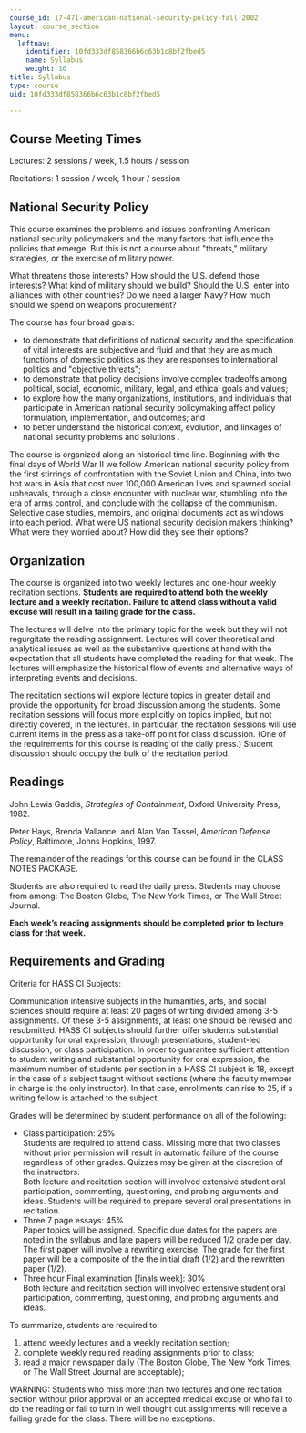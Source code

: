 ```yaml
---
course_id: 17-471-american-national-security-policy-fall-2002
layout: course_section
menu:
  leftnav:
    identifier: 10fd333df858366b6c63b1c8bf2fbed5
    name: Syllabus
    weight: 10
title: Syllabus
type: course
uid: 10fd333df858366b6c63b1c8bf2fbed5

---
```


Course Meeting Times
--------------------

Lectures: 2 sessions / week, 1.5 hours / session

Recitations: 1 session / week, 1 hour / session

National Security Policy
------------------------

This course examines the problems and issues confronting American national security policymakers and the many factors that influence the policies that emerge. But this is not a course about "threats," military strategies, or the exercise of military power.

What threatens those interests? How should the U.S. defend those interests? What kind of military should we build? Should the U.S. enter into alliances with other countries? Do we need a larger Navy? How much should we spend on weapons procurement?

The course has four broad goals:

*   to demonstrate that definitions of national security and the specification of vital interests are subjective and fluid and that they are as much functions of domestic politics as they are responses to international politics and "objective threats";
*   to demonstrate that policy decisions involve complex tradeoffs among political, social, economic, military, legal, and ethical goals and values;
*   to explore how the many organizations, institutions, and individuals that participate in American national security policymaking affect policy formulation, implementation, and outcomes; and
*   to better understand the historical context, evolution, and linkages of national security problems and solutions .

The course is organized along an historical time line. Beginning with the final days of World War II we follow American national security policy from the first stirrings of confrontation with the Soviet Union and China, into two hot wars in Asia that cost over 100,000 American lives and spawned social upheavals, through a close encounter with nuclear war, stumbling into the era of arms control, and conclude with the collapse of the communism. Selective case studies, memoirs, and original documents act as windows into each period. What were US national security decision makers thinking? What were they worried about? How did they see their options?

Organization
------------

The course is organized into two weekly lectures and one-hour weekly recitation sections. **Students are required to attend both the weekly lecture and a weekly recitation. Failure to attend class without a valid excuse will result in a failing grade for the class.**

The lectures will delve into the primary topic for the week but they will not regurgitate the reading assignment. Lectures will cover theoretical and analytical issues as well as the substantive questions at hand with the expectation that all students have completed the reading for that week. The lectures will emphasize the historical flow of events and alternative ways of interpreting events and decisions.

The recitation sections will explore lecture topics in greater detail and provide the opportunity for broad discussion among the students. Some recitation sessions will focus more explicitly on topics implied, but not directly covered, in the lectures. In particular, the recitation sessions will use current items in the press as a take-off point for class discussion. (One of the requirements for this course is reading of the daily press.) Student discussion should occupy the bulk of the recitation period.

Readings
--------

John Lewis Gaddis, _Strategies of Containment_, Oxford University Press, 1982.

Peter Hays, Brenda Vallance, and Alan Van Tassel, _American Defense Policy_, Baltimore, Johns Hopkins, 1997.

The remainder of the readings for this course can be found in the CLASS NOTES PACKAGE.  
  
Students are also required to read the daily press. Students may choose from among: The Boston Globe, The New York Times, or The Wall Street Journal.  
  
**Each week’s reading assignments should be completed prior to lecture class for that week.**

Requirements and Grading
------------------------

Criteria for HASS CI Subjects:

Communication intensive subjects in the humanities, arts, and social sciences should require at least 20 pages of writing divided among 3-5 assignments. Of these 3-5 assignments, at least one should be revised and resubmitted. HASS CI subjects should further offer students substantial opportunity for oral expression, through presentations, student-led discussion, or class participation. In order to guarantee sufficient attention to student writing and substantial opportunity for oral expression, the maximum number of students per section in a HASS CI subject is 18, except in the case of a subject taught without sections (where the faculty member in charge is the only instructor). In that case, enrollments can rise to 25, if a writing fellow is attached to the subject.

Grades will be determined by student performance on all of the following:

*   Class participation: 25%  
    Students are required to attend class. Missing more that two classes without prior permission will result in automatic failure of the course regardless of other grades. Quizzes may be given at the discretion of the instructors.  
    Both lecture and recitation section will involved extensive student oral participation, commenting, questioning, and probing arguments and ideas. Students will be required to prepare several oral presentations in recitation.
*   Three 7 page essays: 45%  
    Paper topics will be assigned. Specific due dates for the papers are noted in the syllabus and late papers will be reduced 1/2 grade per day.  
    The first paper will involve a rewriting exercise. The grade for the first paper will be a composite of the the initial draft (1/2) and the rewritten paper (1/2).
*   Three hour Final examination \[finals week\]: 30%  
    Both lecture and recitation section will involved extensive student oral participation, commenting, questioning, and probing arguments and ideas.

To summarize, students are required to:

1.  attend weekly lectures and a weekly recitation section;
2.  complete weekly required reading assignments prior to class;
3.  read a major newspaper daily (The Boston Globe, The New York Times, or The Wall Street Journal are acceptable);

WARNING: Students who miss more than two lectures and one recitation section without prior approval or an accepted medical excuse or who fail to do the reading or fail to turn in well thought out assignments will receive a failing grade for the class. There will be no exceptions.
